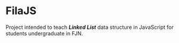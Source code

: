 # FilaJS

Project intended to teach ***Linked List*** data structure in JavaScript for students undergraduate in FJN.
